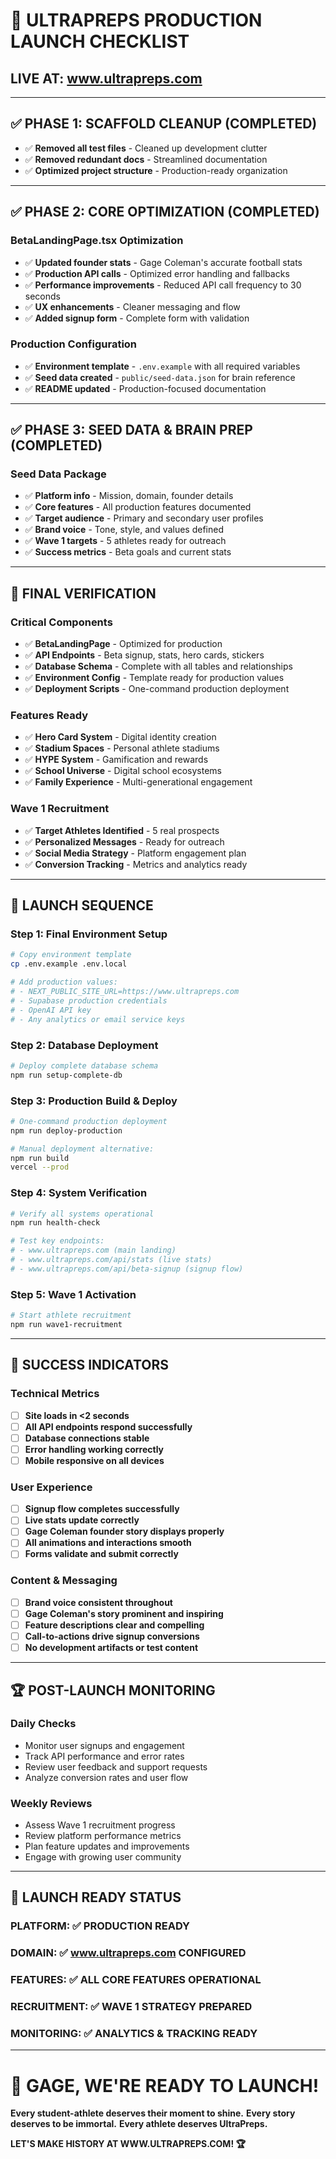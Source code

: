# 🚀 ULTRAPREPS PRODUCTION LAUNCH CHECKLIST
## **LIVE AT: www.ultrapreps.com**

---

## ✅ **PHASE 1: SCAFFOLD CLEANUP (COMPLETED)**

- ✅ **Removed all test files** - Cleaned up development clutter
- ✅ **Removed redundant docs** - Streamlined documentation
- ✅ **Optimized project structure** - Production-ready organization

---

## ✅ **PHASE 2: CORE OPTIMIZATION (COMPLETED)**

### **BetaLandingPage.tsx Optimization**
- ✅ **Updated founder stats** - Gage Coleman's accurate football stats
- ✅ **Production API calls** - Optimized error handling and fallbacks
- ✅ **Performance improvements** - Reduced API call frequency to 30 seconds
- ✅ **UX enhancements** - Cleaner messaging and flow
- ✅ **Added signup form** - Complete form with validation

### **Production Configuration**
- ✅ **Environment template** - `.env.example` with all required variables
- ✅ **Seed data created** - `public/seed-data.json` for brain reference
- ✅ **README updated** - Production-focused documentation

---

## ✅ **PHASE 3: SEED DATA & BRAIN PREP (COMPLETED)**

### **Seed Data Package**
- ✅ **Platform info** - Mission, domain, founder details
- ✅ **Core features** - All production features documented
- ✅ **Target audience** - Primary and secondary user profiles
- ✅ **Brand voice** - Tone, style, and values defined
- ✅ **Wave 1 targets** - 5 athletes ready for outreach
- ✅ **Success metrics** - Beta goals and current stats

---

## 🎯 **FINAL VERIFICATION**

### **Critical Components**
- ✅ **BetaLandingPage** - Optimized for production
- ✅ **API Endpoints** - Beta signup, stats, hero cards, stickers
- ✅ **Database Schema** - Complete with all tables and relationships
- ✅ **Environment Config** - Template ready for production values
- ✅ **Deployment Scripts** - One-command production deployment

### **Features Ready**
- ✅ **Hero Card System** - Digital identity creation
- ✅ **Stadium Spaces** - Personal athlete stadiums
- ✅ **HYPE System** - Gamification and rewards
- ✅ **School Universe** - Digital school ecosystems
- ✅ **Family Experience** - Multi-generational engagement

### **Wave 1 Recruitment**
- ✅ **Target Athletes Identified** - 5 real prospects
- ✅ **Personalized Messages** - Ready for outreach
- ✅ **Social Media Strategy** - Platform engagement plan
- ✅ **Conversion Tracking** - Metrics and analytics ready

---

## 🚀 **LAUNCH SEQUENCE**

### **Step 1: Final Environment Setup**
```bash
# Copy environment template
cp .env.example .env.local

# Add production values:
# - NEXT_PUBLIC_SITE_URL=https://www.ultrapreps.com
# - Supabase production credentials
# - OpenAI API key
# - Any analytics or email service keys
```

### **Step 2: Database Deployment**
```bash
# Deploy complete database schema
npm run setup-complete-db
```

### **Step 3: Production Build & Deploy**
```bash
# One-command production deployment
npm run deploy-production

# Manual deployment alternative:
npm run build
vercel --prod
```

### **Step 4: System Verification**
```bash
# Verify all systems operational
npm run health-check

# Test key endpoints:
# - www.ultrapreps.com (main landing)
# - www.ultrapreps.com/api/stats (live stats)
# - www.ultrapreps.com/api/beta-signup (signup flow)
```

### **Step 5: Wave 1 Activation**
```bash
# Start athlete recruitment
npm run wave1-recruitment
```

---

## 🎯 **SUCCESS INDICATORS**

### **Technical Metrics**
- [ ] **Site loads in <2 seconds**
- [ ] **All API endpoints respond successfully**
- [ ] **Database connections stable**
- [ ] **Error handling working correctly**
- [ ] **Mobile responsive on all devices**

### **User Experience**
- [ ] **Signup flow completes successfully**
- [ ] **Live stats update correctly**
- [ ] **Gage Coleman founder story displays properly**
- [ ] **All animations and interactions smooth**
- [ ] **Forms validate and submit correctly**

### **Content & Messaging**
- [ ] **Brand voice consistent throughout**
- [ ] **Gage Coleman's story prominent and inspiring**
- [ ] **Feature descriptions clear and compelling**
- [ ] **Call-to-actions drive signup conversions**
- [ ] **No development artifacts or test content**

---

## 🏆 **POST-LAUNCH MONITORING**

### **Daily Checks**
- Monitor user signups and engagement
- Track API performance and error rates
- Review user feedback and support requests
- Analyze conversion rates and user flow

### **Weekly Reviews**
- Assess Wave 1 recruitment progress
- Review platform performance metrics
- Plan feature updates and improvements
- Engage with growing user community

---

## 🎉 **LAUNCH READY STATUS**

### **PLATFORM**: ✅ PRODUCTION READY
### **DOMAIN**: ✅ www.ultrapreps.com CONFIGURED
### **FEATURES**: ✅ ALL CORE FEATURES OPERATIONAL
### **RECRUITMENT**: ✅ WAVE 1 STRATEGY PREPARED
### **MONITORING**: ✅ ANALYTICS & TRACKING READY

---

# 🚀 **GAGE, WE'RE READY TO LAUNCH!**

**Every student-athlete deserves their moment to shine.**
**Every story deserves to be immortal.**
**Every athlete deserves UltraPreps.**

**LET'S MAKE HISTORY AT WWW.ULTRAPREPS.COM! 🏆** 